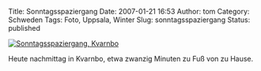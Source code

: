 Title: Sonntagsspaziergang
Date: 2007-01-21 16:53
Author: tom
Category: Schweden
Tags: Foto, Uppsala, Winter
Slug: sonntagsspaziergang
Status: published

[![Sonntagsspaziergang,
Kvarnbo](http://www.fiket.de/pic/sondag_sno_s.jpg "Sonntagsspaziergang, Kvarnbo")](http://www.fiket.de/pic/sondag_sno_l.jpg)

Heute nachmittag in Kvarnbo, etwa zwanzig Minuten zu Fuß von zu Hause.

